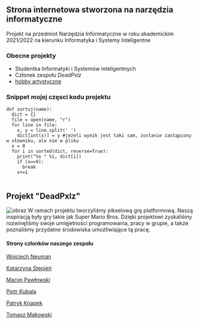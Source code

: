 ## Strona internetowa stworzona na narzędzia informatyczne

Projekt na przedmiot Narzędzia Informatyczne w roku akademickim 2021/2022 na kierunku Informatyka i Systemy Inteligentne

### Obecne projekty

- Studentka Informatyki i Systemów inteligentnych
- Członek zespołu _DeadPxlz_
- [hobby artystyczne](https://drive.google.com/drive/folders/15ADb8wdDfpK6yUYaHwPKNJutCHW3Wk0-?usp=sharing)

### Snippet mojej częsci kodu projektu

```
def sortuj(name):
  dict = {}
  file = open(name, "r")
  for line in file:
    x, y = line.split(' ')
    dict[int(x)] = y #jeżeli wynik jest taki sam, zostanie zastąpiony w słowniku, ale nie w pliku
  x = 0
  for i in sorted(dict, reverse=True):
    print("%s " %i, dict[i])
    if (x==9):
      break
    x+=1
 
```

## Projekt "DeadPxlz"
![obraz](https://user-images.githubusercontent.com/66353429/146276610-5dd127a0-a868-489e-a96d-a1e225f4651a.png)
W ramach projektu tworzyliśmy pikselową grę platformową. Naszą inspiracją były gry takie jak Super Mario Bros. Dzięki projektowi zyskaliśmy rozwinęliśmy swoje umięjetności programowania, pracy w grupie, a także poznaliśmy przydatne środowiska umożliwiające tą pracę.

#### Strony członków naszego zespołu

[Wojciech Neuman](https://wojciechneuman.github.io/)

[Katarzyna Stępień](https://stepkata.github.io/)

[Maciej Pawłowski](https://maciekpawlowski1.github.io/)

[Piotr Kubala](https://piotrkubala.github.io/)

[Patryk Knapek](https://razogarz.github.io/)

[Tomasz Makowski](https://makowskitomasz.github.io/)

